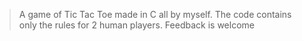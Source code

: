 > A game of Tic Tac Toe made in C all by myself. The code contains only the rules for 2 human players.
> Feedback is welcome
